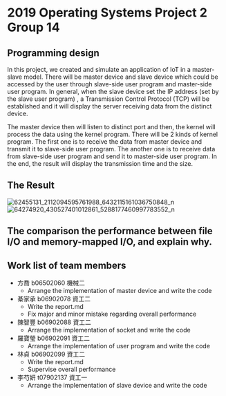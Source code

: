 # 2019 Operating Systems Project 2 Group 14 
## Programming design

In this project, we created and simulate an application of IoT in a master-slave model. There will be master device and slave device which could be accessed by the user through slave-side user program and master-side user program. In general, when the slave device set the IP address (set by the slave user program) , a Transmission Control Protocol (TCP) will be established and it will display the server receiving data from the distinct device. 
   
The master device then will listen to distinct port and then, the kernel will process the data using the kernel program. There will be 2 kinds of kernel program. The first one is to receive the data from master device and transmit it to slave-side user program. The another one is to receive data from slave-side user program and send it to master-side user program. In the end, the result will display the transmission time and the size.

## The Result

![62455131_2112094595761988_6432115161036750848_n](https://user-images.githubusercontent.com/31887135/59286839-0e5c5200-8ca3-11e9-80d2-c8b0f454bbce.png)
![64274920_430527401012861_5288177460997783552_n](https://user-images.githubusercontent.com/31887135/59286842-10beac00-8ca3-11e9-99ec-416f41daf429.png)


## The comparison the performance between file I/O and memory-mapped I/O, and explain why.



## Work list of team members

* 方喬 b06502060 機械二 
    *  Arrange the implementation of master device and write the code
* 綦家承 b06902078 資工二
    * Write the report.md
    * Fix major and minor mistake regarding overall performance
* 陳智豐 b06902088 資工二 
    * Arrange the implementation of socket and write the code
* 羅寶瑩 b06902091 資工二 
    * Arrange the implementation of user program and write the code
* 林貞 b06902099 資工二
    * Write the report.md
    * Supervise overall performance
* 李芍妍 t07902137 資工一 
    * Arrange the implementation of slave device and write the code

